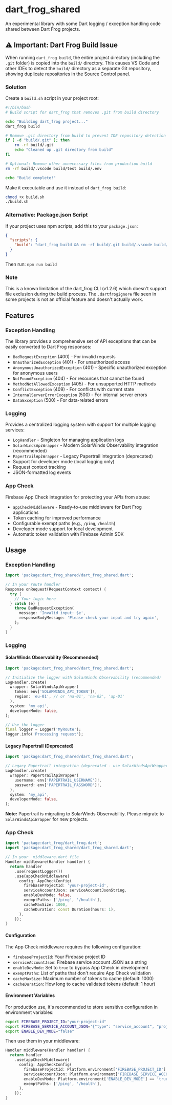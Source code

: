 # dart_frog_shared

An experimental library with some Dart logging / exception handling code shared between Dart Frog projects.

## ⚠️ Important: Dart Frog Build Issue

When running `dart_frog build`, the entire project directory (including the `.git` folder) is copied into the `build/` directory. This causes VS Code and other IDEs to detect the `build/` directory as a separate Git repository, showing duplicate repositories in the Source Control panel.

### Solution

Create a `build.sh` script in your project root:

```bash
#!/bin/bash
# Build script for dart_frog that removes .git from build directory

echo "Building dart_frog project..."
dart_frog build

# Remove .git directory from build to prevent IDE repository detection issues
if [ -d "build/.git" ]; then
    rm -rf build/.git
    echo "Cleaned up .git directory from build"
fi

# Optional: Remove other unnecessary files from production build
rm -rf build/.vscode build/test build/.env

echo "Build complete!"
```

Make it executable and use it instead of `dart_frog build`:

```bash
chmod +x build.sh
./build.sh
```

### Alternative: Package.json Script

If your project uses npm scripts, add this to your `package.json`:

```json
{
  "scripts": {
    "build": "dart_frog build && rm -rf build/.git build/.vscode build/test"
  }
}
```

Then run: `npm run build`

### Note

This is a known limitation of the dart_frog CLI (v1.2.6) which doesn't support file exclusion during the build process. The `.dartfrogignore` file seen in some projects is not an official feature and doesn't actually work.

## Features

### Exception Handling

The library provides a comprehensive set of API exceptions that can be easily converted to Dart Frog responses:

- `BadRequestException` (400) - For invalid requests
- `UnauthorizedException` (401) - For unauthorized access
- `AnonymousUnauthorizedException` (401) - Specific unauthorized exception for anonymous users
- `NotFoundException` (404) - For resources that cannot be found
- `MethodNotAllowedException` (405) - For unsupported HTTP methods
- `ConflictException` (409) - For conflicts with current state
- `InternalServerErrorException` (500) - For internal server errors
- `DataException` (500) - For data-related errors

### Logging

Provides a centralized logging system with support for multiple logging services:

- `LogHandler` - Singleton for managing application logs
- `SolarWindsApiWrapper` - Modern SolarWinds Observability integration (recommended)
- `PapertrailApiWrapper` - Legacy Papertrail integration (deprecated)
- Support for developer mode (local logging only)
- Request context tracking
- JSON-formatted log events

### App Check

Firebase App Check integration for protecting your APIs from abuse:

- `appCheckMiddleware` - Ready-to-use middleware for Dart Frog applications
- Token caching for improved performance
- Configurable exempt paths (e.g., `/ping`, `/health`)
- Developer mode support for local development
- Automatic token validation with Firebase Admin SDK

## Usage

### Exception Handling

```dart
import 'package:dart_frog_shared/dart_frog_shared.dart';

// In your route handler
Response onRequest(RequestContext context) {
  try {
    // Your logic here
  } catch (e) {
    throw BadRequestException(
      message: 'Invalid input: $e',
      responseBodyMessage: 'Please check your input and try again',
    );
  }
}
```

### Logging

#### SolarWinds Observability (Recommended)

```dart
import 'package:dart_frog_shared/dart_frog_shared.dart';

// Initialize the logger with SolarWinds Observability (recommended)
LogHandler.create(
  wrapper: SolarWindsApiWrapper(
    token: env['SOLARWINDS_API_TOKEN']!,
    region: 'eu-01', // or 'na-01', 'na-02', 'ap-01'
  ),
  system: 'my_api',
  developerMode: false,
);

// Use the logger
final logger = Logger('MyRoute');
logger.info('Processing request');
```

#### Legacy Papertrail (Deprecated)

```dart
import 'package:dart_frog_shared/dart_frog_shared.dart';

// Legacy Papertrail integration (deprecated - use SolarWindsApiWrapper instead)
LogHandler.create(
  wrapper: PapertrailApiWrapper(
    username: env['PAPERTRAIL_USERNAME']!,
    password: env['PAPERTRAIL_PASSWORD']!,
  ),
  system: 'my_api',
  developerMode: false,
);
```

**Note:** Papertrail is migrating to SolarWinds Observability. Please migrate to `SolarWindsApiWrapper` for new projects.

### App Check

```dart
import 'package:dart_frog/dart_frog.dart';
import 'package:dart_frog_shared/dart_frog_shared.dart';

// In your _middleware.dart file
Handler middleware(Handler handler) {
  return handler
    .use(requestLogger())
    .use(appCheckMiddleware(
      config: AppCheckConfig(
        firebaseProjectId: 'your-project-id',
        serviceAccountJson: serviceAccountJsonString,
        enableDevMode: false,
        exemptPaths: ['/ping', '/health'],
        cacheMaxSize: 1000,
        cacheDuration: const Duration(hours: 1),
      ),
    ));
}
```

#### Configuration

The App Check middleware requires the following configuration:

- `firebaseProjectId`: Your Firebase project ID
- `serviceAccountJson`: Firebase service account JSON as a string
- `enableDevMode`: Set to `true` to bypass App Check in development
- `exemptPaths`: List of paths that don't require App Check validation
- `cacheMaxSize`: Maximum number of tokens to cache (default: 1000)
- `cacheDuration`: How long to cache validated tokens (default: 1 hour)

#### Environment Variables

For production use, it's recommended to store sensitive configuration in environment variables:

```bash
export FIREBASE_PROJECT_ID="your-project-id"
export FIREBASE_SERVICE_ACCOUNT_JSON='{"type": "service_account", "project_id": "your-project"}'
export ENABLE_DEV_MODE="false"
```

Then use them in your middleware:

```dart
Handler middleware(Handler handler) {
  return handler
    .use(appCheckMiddleware(
      config: AppCheckConfig(
        firebaseProjectId: Platform.environment['FIREBASE_PROJECT_ID']!,
        serviceAccountJson: Platform.environment['FIREBASE_SERVICE_ACCOUNT_JSON']!,
        enableDevMode: Platform.environment['ENABLE_DEV_MODE'] == 'true',
        exemptPaths: ['/ping', '/health'],
      ),
    ));
}